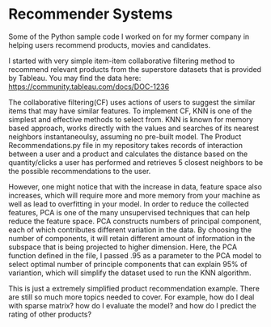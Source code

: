 # Recommender Systems
Some of the Python sample code I worked on for my former company in helping users  recommend products, movies and candidates.

I started with very simple item-item collaborative filtering method to recommend relevant products from the superstore datasets that is provided by Tableau. You may find the data here: https://community.tableau.com/docs/DOC-1236

The collaborative filtering(CF) uses actions of users to suggest the similar items that may have similar features. To implement CF, KNN is one of the simplest and effective methods to select from. KNN is known for memory based approach,  works directly with the values and searches of its nearest neighbors instantaneoulsy, assuming no pre-built model. The Product Recommendations.py file in my repository takes records of interaction between a user and a product and calculates the distance based on the quantity/clicks a user has performed and retrieves 5 closest neighbors to be the possible recommendations to the user. 

However, one might notice that with the increase in data, feature space also increases, which will require more and more memory from your machine as well as lead to overfitting in your model. In order to reduce the collected features, PCA is one of the many unsupervised techniques that can help reduce the feature space. PCA constructs numbers of principal component, each of which contributes different variation in the data. By choosing the number of components, it will retain different amount of information in the subspace that is being projected to higher dimension. Here, the PCA function defined in the file, I passed .95 as a parameter to the PCA model to select optimal number of principle components that can explain 95% of variantion, which will simplify the dataset used to run the KNN algorithm. 

This is just a extremely simplified  product recommendation example. There are still so much more topics needed to cover. For example, how do I deal with sparse matrix? how do I evaluate the model? and how do I predict the rating of other products?  



